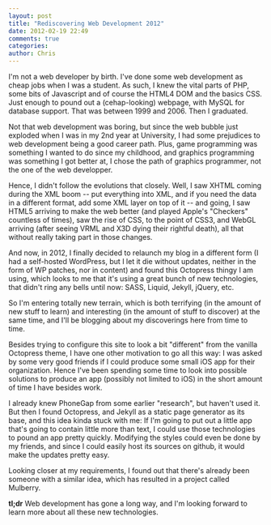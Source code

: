 ```yaml
---
layout: post
title: "Rediscovering Web Development 2012"
date: 2012-02-19 22:49
comments: true
categories: 
author: Chris
---
```


I'm not a web developer by birth.
I've done some web development as cheap jobs when I was a student. As such, I knew the vital parts of PHP, some bits of Javascript and of course the HTML4 DOM and the basics CSS. Just enough to pound out a (cehap-looking) webpage, with MySQL for database support.
That was between 1999 and 2006. Then I graduated.

Not that web development was boring, but since the web bubble just exploded when I was in my 2nd year at University, I had some prejudices to web development being a good career path. Plus, game programming was something I wanted to do since my childhood, and graphics programming was something I got better at, I chose the path of graphics programmer, not the one of the web developper.

Hence, I didn't follow the evolutions that closely.
Well, I saw XHTML coming during the XML boom -- put everything into XML, and if you need the data in a different format, add some XML layer on top of it -- and going, I saw HTML5 arriving to make the web better (and played Apple's "Checkers" countless of times), saw the rise of CSS, to the point of CSS3, and WebGL arriving (after seeing VRML and X3D dying their rightful death), all that without really taking part in those changes.

And now, in 2012, I finally decided to relaunch my blog in a different form (I had a self-hosted WordPress, but I let it die without updates, neither in the form of WP patches, nor in content) and found this Octopress thingy I am using, which looks to me that it's using a great bunch of new technologies, that didn't ring any bells until now: SASS, Liquid, Jekyll, jQuery, etc.

So I'm entering totally new terrain, which is both terrifying (in the amount of new stuff to learn) and interesting (in the amount of stuff to discover) at the same time, and I'll be blogging about my discoverings here from time to time.

Besides trying to configure this site to look a bit "different" from the vanilla Octopress theme, I have one other motivation to go all this way:
I was asked by some very good friends if I could produce some small iOS app for their organization. Hence I've been spending some time to look into possible solutions to produce an app (possibly not limited to iOS) in the short amount of time I have besides work.

I already knew PhoneGap from some earlier "research", but haven't used it.
But then I found Octopress, and Jekyll as a static page generator as its base, and this idea  kinda stuck with me: If I'm going to put out a little app that's going to contain little more than text, I could use those technologies to pound an app pretty quickly. Modifying the styles could even be done by my friends, and since I could easily host its sources on github, it would make the updates pretty easy.

Looking closer at my requirements, I found out that there's already been someone with a similar idea, which has resulted in a project called Mulberry.

**tl;dr** Web development has gone a long way, and I'm looking forward to learn more about all these new technologies.


